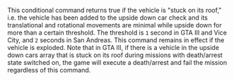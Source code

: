 This conditional command returns true if the vehicle is "stuck on its roof," i.e. the vehicle has been added to the upside down car check and its translational and rotational movements are minimal while upside down for more than a certain threshold. The threshold is `1` second in GTA III and Vice City, and `2` seconds in San Andreas. This command remains in effect if the vehicle is exploded. Note that in GTA III, if there is a vehicle in the upside down cars array that is stuck on its roof during missions with death/arrest state switched on, the game will execute a death/arrest and fail the mission regardless of this command.
